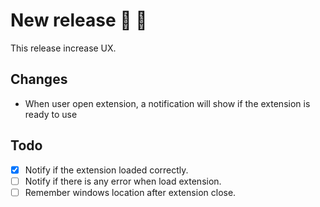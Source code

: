 # New release 🎉 🎉

This release increase UX.

## Changes

- When user open extension, a notification will show if the extension is ready to use

## Todo

- [x] Notify if the extension loaded correctly.
- [ ] Notify if there is any error when load extension.
- [ ] Remember windows location after extension close.
